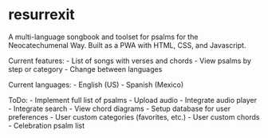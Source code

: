 # resurrexit
A multi-language songbook and toolset for psalms for the Neocatechumenal Way. Built as a PWA with HTML, CSS, and Javascript.

Current features:
	- List of songs with verses and chords
	- View psalms by step or category
	- Change between languages

Current languages:
	- English (US)
	- Spanish (Mexico)

ToDo:
	- Implement full list of psalms
	- Upload audio
	- Integrate audio player
	- Integrate search
	- View chord diagrams
	- Setup database for user preferences
	- User custom categories (favorites, etc.)
	- User custom chords
	- Celebration psalm list
